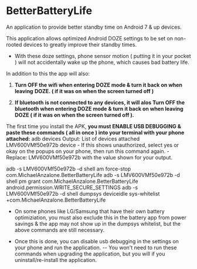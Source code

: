 # BetterBatteryLife
An application to provide better standby time on Android 7 &amp; up devices.

This application allows optimized Android DOZE settings to be set on non-rooted devices to greatly improve their standby times.
- With these doze settings, phone sensor motion ( putting it in your pocket ) will not accidentally wake up the phone, which causes bad battery life.

In addition to this the app will also:
  1) __Turn OFF the wifi when entering DOZE mode & turn it back on when leaving__
     __DOZE. ( if it was on when the screen turned off )__
      
  2) __If bluetooth is not connected to any devices, it will alos Turn OFF the bluetooth when entering DOZE mode & turn it back on when leaving DOZE ( if it was on when the screen turned off ).__


The first time you install the APK, __you must ENABLE USB DEBUGGING & paste these commands ( all in once ) into your terminal with your phone attached:__
  adb devices
    Output:
      List of devices attached
      LMV600VMf50e972b	device
    - If this shows unauthorized, select yes or okay on the popups on your phone, then run this command again.
    - Replace: LMV600VMf50e972b with the value shown for your output.
  
  adb -s LMV600VMf50e972b -d shell am force-stop com.MichaelAnzalone.BetterBatteryLife
  adb -s LMV600VMf50e972b -d shell pm grant com.MichaelAnzalone.BetterBatteryLife android.permission.WRITE_SECURE_SETTINGS
  adb -s LMV600VMf50e972b -d shell dumpsys deviceidle sys-whitelist +com.MichaelAnzalone.BetterBatteryLife
  - On some phones like LG/Samsung that have their own battery optimiziation, you must also exclude this in the battery app from power savings &
     the app may not show up in the dumpsys whitelist, but the above commands are still necessary. 
  
  - Once this is done, you can disable usb debugging in the settings on your phone and run the application.
  -- You won't need to run these commands when upgrading the application, but you will if you uninstall/re-install the application.


